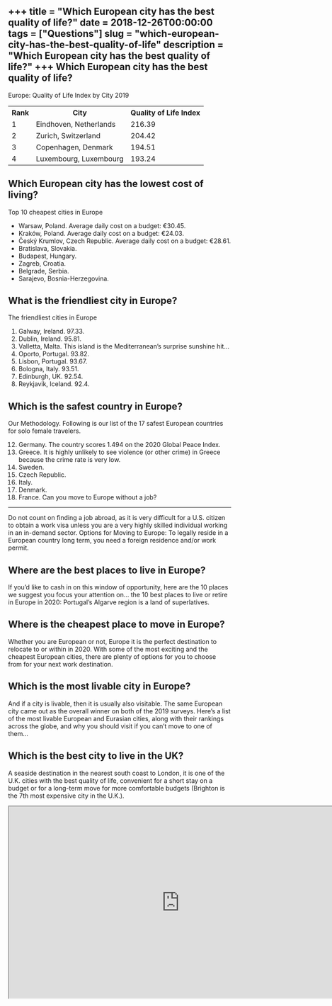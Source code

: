 +++
title = "Which European city has the best quality of life?"
date = 2018-12-26T00:00:00
tags = ["Questions"]
slug = "which-european-city-has-the-best-quality-of-life"
description = "Which European city has the best quality of life?"
+++
Which European city has the best quality of life?
-------------------------------------------------

Europe: Quality of Life Index by City 2019

<table><tr><th>Rank</th><th>City</th><th>Quality of Life Index</th></tr><tr><td>1</td><td>Eindhoven, Netherlands</td><td>216.39</td></tr><tr><td>2</td><td>Zurich, Switzerland</td><td>204.42</td></tr><tr><td>3</td><td>Copenhagen, Denmark</td><td>194.51</td></tr><tr><td>4</td><td>Luxembourg, Luxembourg</td><td>193.24</td></tr></table>

Which European city has the lowest cost of living?
--------------------------------------------------

Top 10 cheapest cities in Europe

- Warsaw, Poland. Average daily cost on a budget: €30.45.
- Kraków, Poland. Average daily cost on a budget: €24.03.
- Český Krumlov, Czech Republic. Average daily cost on a budget: €28.61.
- Bratislava, Slovakia.
- Budapest, Hungary.
- Zagreb, Croatia.
- Belgrade, Serbia.
- Sarajevo, Bosnia-Herzegovina.

What is the friendliest city in Europe?
---------------------------------------

The friendliest cities in Europe

1. Galway, Ireland. 97.33.
2. Dublin, Ireland. 95.81.
3. Valletta, Malta. This island is the Mediterranean’s surprise sunshine hit…
4. Oporto, Portugal. 93.82.
5. Lisbon, Portugal. 93.67.
6. Bologna, Italy. 93.51.
7. Edinburgh, UK. 92.54.
8. Reykjavik, Iceland. 92.4.

Which is the safest country in Europe?
--------------------------------------

Our Methodology. Following is our list of the 17 safest European countries for solo female travelers.

12. Germany. The country scores 1.494 on the 2020 Global Peace Index.
13. Greece. It is highly unlikely to see violence (or other crime) in Greece because the crime rate is very low.
14. Sweden.
15. Czech Republic.
16. Italy.
17. Denmark.
18. France.
Can you move to Europe without a job?
-------------------------------------

Do not count on finding a job abroad, as it is very difficult for a U.S. citizen to obtain a work visa unless you are a very highly skilled individual working in an in-demand sector. Options for Moving to Europe: To legally reside in a European country long term, you need a foreign residence and/or work permit.

Where are the best places to live in Europe?
--------------------------------------------

If you’d like to cash in on this window of opportunity, here are the 10 places we suggest you focus your attention on… the 10 best places to live or retire in Europe in 2020: Portugal’s Algarve region is a land of superlatives.

Where is the cheapest place to move in Europe?
----------------------------------------------

Whether you are European or not, Europe it is the perfect destination to relocate to or within in 2020. With some of the most exciting and the cheapest European cities, there are plenty of options for you to choose from for your next work destination.

Which is the most livable city in Europe?
-----------------------------------------

And if a city is livable, then it is usually also visitable. The same European city came out as the overall winner on both of the 2019 surveys. Here’s a list of the most livable European and Eurasian cities, along with their rankings across the globe, and why you should visit if you can’t move to one of them…

Which is the best city to live in the UK?
-----------------------------------------

A seaside destination in the nearest south coast to London, it is one of the U.K. cities with the best quality of life, convenient for a short stay on a budget or for a long-term move for more comfortable budgets (Brighton is the 7th most expensive city in the U.K.).

<iframe allow="accelerometer; autoplay; clipboard-write; encrypted-media; gyroscope; picture-in-picture" allowfullscreen="" class="__youtube_prefs__  epyt-is-override  no-lazyload" data-no-lazy="1" data-origheight="433" data-origwidth="770" data-skipgform_ajax_framebjll="" height="433" id="_ytid_22897" loading="lazy" src="https://www.youtube.com/embed/fgD-Ttb83p0?enablejsapi=1&autoplay=0&cc_load_policy=0&cc_lang_pref=&iv_load_policy=1&loop=0&modestbranding=0&rel=1&fs=1&playsinline=0&autohide=2&theme=dark&color=red&controls=1&" title="YouTube player" width="770"></iframe>